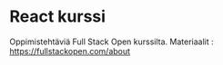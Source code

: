 # React kurssi

Oppimistehtäviä Full Stack Open kurssilta. Materiaalit : https://fullstackopen.com/about